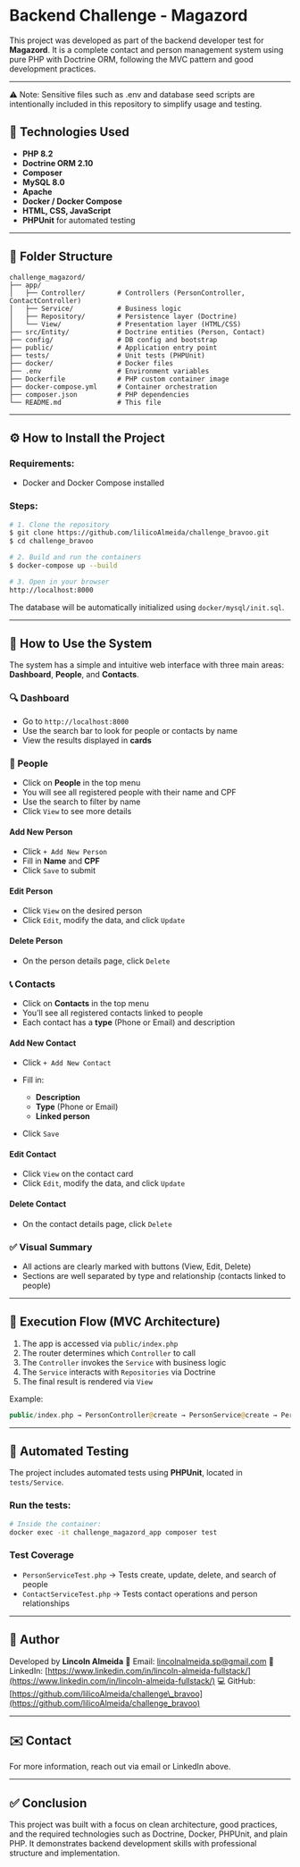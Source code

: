 # Backend Challenge - Magazord

This project was developed as part of the backend developer test for **Magazord**. It is a complete contact and person management system using pure PHP with Doctrine ORM, following the MVC pattern and good development practices.

---

⚠️ Note: Sensitive files such as .env and database seed scripts are intentionally included in this repository to simplify usage and testing.

## 🚀 Technologies Used

* **PHP 8.2**
* **Doctrine ORM 2.10**
* **Composer**
* **MySQL 8.0**
* **Apache**
* **Docker / Docker Compose**
* **HTML, CSS, JavaScript**
* **PHPUnit** for automated testing

---

## 📁 Folder Structure

```text
challenge_magazord/
├── app/
│   ├── Controller/        # Controllers (PersonController, ContactController)
│   ├── Service/           # Business logic
│   ├── Repository/        # Persistence layer (Doctrine)
│   └── View/              # Presentation layer (HTML/CSS)
├── src/Entity/            # Doctrine entities (Person, Contact)
├── config/                # DB config and bootstrap
├── public/                # Application entry point
├── tests/                 # Unit tests (PHPUnit)
├── docker/                # Docker files
├── .env                   # Environment variables
├── Dockerfile             # PHP custom container image
├── docker-compose.yml     # Container orchestration
├── composer.json          # PHP dependencies
└── README.md              # This file
```

---

## ⚙️ How to Install the Project

### Requirements:

* Docker and Docker Compose installed

### Steps:

```bash
# 1. Clone the repository
$ git clone https://github.com/lilicoAlmeida/challenge_bravoo.git
$ cd challenge_bravoo

# 2. Build and run the containers
$ docker-compose up --build

# 3. Open in your browser
http://localhost:8000
```

The database will be automatically initialized using `docker/mysql/init.sql`.

---

## 📲 How to Use the System

The system has a simple and intuitive web interface with three main areas: **Dashboard**, **People**, and **Contacts**.

### 🔍 Dashboard

* Go to `http://localhost:8000`
* Use the search bar to look for people or contacts by name
* View the results displayed in **cards**

### 👤 People

* Click on **People** in the top menu
* You will see all registered people with their name and CPF
* Use the search to filter by name
* Click `View` to see more details

#### Add New Person

* Click `+ Add New Person`
* Fill in **Name** and **CPF**
* Click `Save` to submit

#### Edit Person

* Click `View` on the desired person
* Click `Edit`, modify the data, and click `Update`

#### Delete Person

* On the person details page, click `Delete`

### 📞 Contacts

* Click on **Contacts** in the top menu
* You’ll see all registered contacts linked to people
* Each contact has a **type** (Phone or Email) and description

#### Add New Contact

* Click `+ Add New Contact`
* Fill in:

  * **Description**
  * **Type** (Phone or Email)
  * **Linked person**
* Click `Save`

#### Edit Contact

* Click `View` on the contact card
* Click `Edit`, modify the data, and click `Update`

#### Delete Contact

* On the contact details page, click `Delete`

### ✅ Visual Summary

* All actions are clearly marked with buttons (View, Edit, Delete)
* Sections are well separated by type and relationship (contacts linked to people)

---

## 🔄 Execution Flow (MVC Architecture)

1. The app is accessed via `public/index.php`
2. The router determines which `Controller` to call
3. The `Controller` invokes the `Service` with business logic
4. The `Service` interacts with `Repositories` via Doctrine
5. The final result is rendered via `View`

Example:

```php
public/index.php → PersonController@create → PersonService@create → PersonRepository@save
```

---

## 🧪 Automated Testing

The project includes automated tests using **PHPUnit**, located in `tests/Service`.

### Run the tests:

```bash
# Inside the container:
docker exec -it challenge_magazord_app composer test
```

### Test Coverage

* `PersonServiceTest.php` → Tests create, update, delete, and search of people
* `ContactServiceTest.php` → Tests contact operations and person relationships

---

## 📅 Author

Developed by **Lincoln Almeida**
📧 Email: [lincolnalmeida.sp@gmail.com](mailto:lincolnalmeida.sp@gmail.com)
🔗 LinkedIn: [https://www.linkedin.com/in/lincoln-almeida-fullstack/](https://www.linkedin.com/in/lincoln-almeida-fullstack/)
💻 GitHub: [https://github.com/lilicoAlmeida/challenge\_bravoo](https://github.com/lilicoAlmeida/challenge_bravoo)

---

## ✉️ Contact

For more information, reach out via email or LinkedIn above.

---

## ✅ Conclusion

This project was built with a focus on clean architecture, good practices, and the required technologies such as Doctrine, Docker, PHPUnit, and plain PHP. It demonstrates backend development skills with professional structure and implementation.
